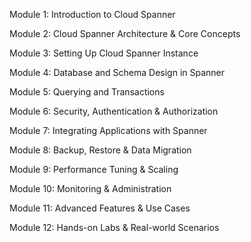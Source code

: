 Module 1: Introduction to Cloud Spanner

Module 2: Cloud Spanner Architecture & Core Concepts

Module 3: Setting Up Cloud Spanner Instance

Module 4: Database and Schema Design in Spanner

Module 5: Querying and Transactions

Module 6: Security, Authentication & Authorization

Module 7: Integrating Applications with Spanner

Module 8: Backup, Restore & Data Migration

Module 9: Performance Tuning & Scaling

Module 10: Monitoring & Administration

Module 11: Advanced Features & Use Cases

Module 12: Hands-on Labs & Real-world Scenarios
